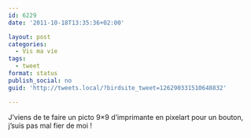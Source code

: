 ```yaml
---
id: 6229
date: '2011-10-18T13:35:36+02:00'

layout: post
categories:
  - Vis ma vie
tags:
  - tweet
format: status
publish_social: no
guid: 'http://tweets.local/?birdsite_tweet=126290331510648832'

---
```


J’viens de te faire un picto 9×9 d’imprimante en pixelart pour un bouton, j’suis pas mal fier de moi !